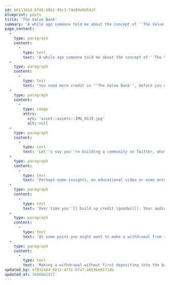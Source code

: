 ```yaml
---
id: b0113414-67d8-40b2-95c3-74d89e0d542f
blueprint: posts
title: 'The Value Bank'
summary: 'A while ago someone told me about the concept of ''The Value Bank''. I can''t remember who or when I first heard about it, but here''s the gist...'
page_content:
  -
    type: paragraph
    content:
      -
        type: text
        text: 'A while ago someone told me about the concept of ''The Value Bank''. I can''t remember who or when I first heard about it, but here''s the gist...'
  -
    type: paragraph
    content:
      -
        type: text
        text: 'You need more credit in ''The Value Bank'', before you make a withdrawal with your audience.'
  -
    type: paragraph
    content:
      -
        type: image
        attrs:
          src: 'asset::assets::IMG_0119.jpg'
          alt: null
  -
    type: paragraph
    content:
      -
        type: text
        text: 'Let''s say you''re building a community on Twitter, what value can you give them?'
  -
    type: paragraph
    content:
      -
        type: text
        text: 'Perhaps some insights, an educational video or even entertainment. Every time you provide your audience with value, you deposit into this metaphorical shared bank.'
  -
    type: paragraph
    content:
      -
        type: text
        text: 'Over time you''ll build up credit (goodwill). Your audience will start to see you as someone who gives, perhaps an expert in their field.'
  -
    type: paragraph
    content:
      -
        type: text
        text: 'At some point you might want to make a withdrawal from the bank, this could look like... selling your services, asking for referrals or signing up for your newsletter.'
  -
    type: paragraph
    content:
      -
        type: text
        text: 'Making a withdrawal without first depositing into the bank is likely to fall flat, but ask an engaged community who feel as if they''ve been enjoying the fruits of your labour for years and that''s another story.'
updated_by: ef832a04-6811-4f31-bfa7-a659be61714b
updated_at: 1646662417
---
```

